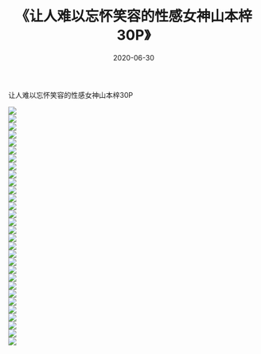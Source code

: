 ﻿---
layout: post
title:  《让人难以忘怀笑容的性感女神山本梓30P》
date:   2020-06-30
img: http://pic.660000.xyz/1:/性感/2020/让人难以忘怀笑容的性感女神山本梓30P/000.jpg
categories: [美女, 清纯, 唯美]
---

让人难以忘怀笑容的性感女神山本梓30P

  ![](http://pic.660000.xyz/1:/性感/2020/让人难以忘怀笑容的性感女神山本梓30P/001.jpg) <br> ![](http://pic.660000.xyz/1:/性感/2020/让人难以忘怀笑容的性感女神山本梓30P/002.jpg) <br> ![](http://pic.660000.xyz/1:/性感/2020/让人难以忘怀笑容的性感女神山本梓30P/003.jpg) <br> ![](http://pic.660000.xyz/1:/性感/2020/让人难以忘怀笑容的性感女神山本梓30P/004.jpg) <br> ![](http://pic.660000.xyz/1:/性感/2020/让人难以忘怀笑容的性感女神山本梓30P/005.jpg) <br> ![](http://pic.660000.xyz/1:/性感/2020/让人难以忘怀笑容的性感女神山本梓30P/006.jpg) <br> ![](http://pic.660000.xyz/1:/性感/2020/让人难以忘怀笑容的性感女神山本梓30P/007.jpg) <br> ![](http://pic.660000.xyz/1:/性感/2020/让人难以忘怀笑容的性感女神山本梓30P/008.jpg) <br> ![](http://pic.660000.xyz/1:/性感/2020/让人难以忘怀笑容的性感女神山本梓30P/009.jpg) <br> ![](http://pic.660000.xyz/1:/性感/2020/让人难以忘怀笑容的性感女神山本梓30P/010.jpg) <br> ![](http://pic.660000.xyz/1:/性感/2020/让人难以忘怀笑容的性感女神山本梓30P/011.jpg) <br> ![](http://pic.660000.xyz/1:/性感/2020/让人难以忘怀笑容的性感女神山本梓30P/012.jpg) <br> ![](http://pic.660000.xyz/1:/性感/2020/让人难以忘怀笑容的性感女神山本梓30P/013.jpg) <br> ![](http://pic.660000.xyz/1:/性感/2020/让人难以忘怀笑容的性感女神山本梓30P/014.jpg) <br> ![](http://pic.660000.xyz/1:/性感/2020/让人难以忘怀笑容的性感女神山本梓30P/015.jpg) <br> ![](http://pic.660000.xyz/1:/性感/2020/让人难以忘怀笑容的性感女神山本梓30P/016.jpg) <br> ![](http://pic.660000.xyz/1:/性感/2020/让人难以忘怀笑容的性感女神山本梓30P/017.jpg) <br> ![](http://pic.660000.xyz/1:/性感/2020/让人难以忘怀笑容的性感女神山本梓30P/018.jpg) <br> ![](http://pic.660000.xyz/1:/性感/2020/让人难以忘怀笑容的性感女神山本梓30P/019.jpg) <br> ![](http://pic.660000.xyz/1:/性感/2020/让人难以忘怀笑容的性感女神山本梓30P/020.jpg) <br> ![](http://pic.660000.xyz/1:/性感/2020/让人难以忘怀笑容的性感女神山本梓30P/021.jpg) <br> ![](http://pic.660000.xyz/1:/性感/2020/让人难以忘怀笑容的性感女神山本梓30P/022.jpg) <br> ![](http://pic.660000.xyz/1:/性感/2020/让人难以忘怀笑容的性感女神山本梓30P/023.jpg) <br> ![](http://pic.660000.xyz/1:/性感/2020/让人难以忘怀笑容的性感女神山本梓30P/024.jpg) <br> ![](http://pic.660000.xyz/1:/性感/2020/让人难以忘怀笑容的性感女神山本梓30P/025.jpg) <br> ![](http://pic.660000.xyz/1:/性感/2020/让人难以忘怀笑容的性感女神山本梓30P/026.jpg) <br> ![](http://pic.660000.xyz/1:/性感/2020/让人难以忘怀笑容的性感女神山本梓30P/027.jpg) <br> ![](http://pic.660000.xyz/1:/性感/2020/让人难以忘怀笑容的性感女神山本梓30P/028.jpg) <br> ![](http://pic.660000.xyz/1:/性感/2020/让人难以忘怀笑容的性感女神山本梓30P/029.jpg) <br> ![](http://pic.660000.xyz/1:/性感/2020/让人难以忘怀笑容的性感女神山本梓30P/030.jpg) <br>